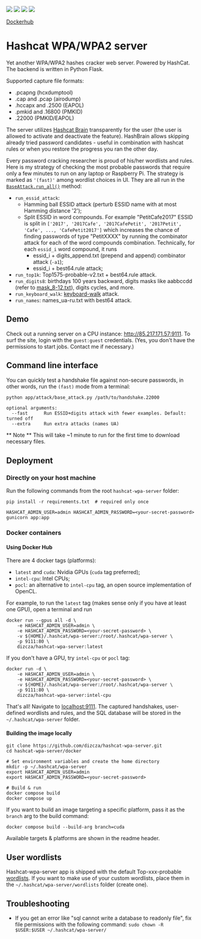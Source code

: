 [![](https://img.shields.io/docker/image-size/dizcza/hashcat-wpa-server/latest?label=latest)](https://hub.docker.com/r/dizcza/hashcat-wpa-server/tags)
[![](https://img.shields.io/docker/image-size/dizcza/hashcat-wpa-server/cuda?label=cuda)](https://hub.docker.com/r/dizcza/hashcat-wpa-server/tags)
[![](https://img.shields.io/docker/image-size/dizcza/hashcat-wpa-server/intel-cpu?label=intel-cpu)](https://hub.docker.com/r/dizcza/hashcat-wpa-server/tags)
[![](https://img.shields.io/docker/image-size/dizcza/hashcat-wpa-server/pocl?label=pocl)](https://hub.docker.com/r/dizcza/hashcat-wpa-server/tags)

[Dockerhub](https://hub.docker.com/r/dizcza/hashcat-wpa-server)

# Hashcat WPA/WPA2 server

Yet another WPA/WPA2 hashes cracker web server. Powered by HashCat. The backend is written in Python Flask.

Supported capture file formats:
* .pcapng (hcxdumptool)
* .cap and .pcap (airodump)
* .hccapx and .2500 (EAPOL)
* .pmkid and .16800 (PMKID)
* .22000 (PMKID/EAPOL)

The server utilizes [Hashcat Brain](https://hashcat.net/forum/thread-7903.html) transparently for the user (the user is allowed to activate and deactivate the feature). HashBrain allows skipping already tried password candidates - useful in combination with hashcat rules or when you restore the progress you ran the other day.

Every password cracking researcher is proud of his/her wordlists and rules. Here is my strategy of checking the most
probable passwords that require only a few minutes to run on any laptop or Raspberry Pi. The strategy is marked as
`'(fast)'` among wordlist choices in UI. They are all run in the [`BaseAttack.run_all()`](
https://github.com/dizcza/hashcat-wpa-server/blob/c9285676668c1c64fd5a62282366d3cb92dff969/app/attack/base_attack.py#L220)
method:

* `run_essid_attack`: 
  - Hamming ball ESSID attack (perturb ESSID name with at most Hamming distance '2');
  - Split ESSID in word compounds. For example "PetitCafe2017" ESSID is split in `['2017', '2017Cafe', '2017CafePetit', '2017Petit', 'Cafe', ..., 'CafePetit2017']` which increases the chance of finding passwords of type "PetitXXXX" by running the combinator attack for each of the word compounds combination. Technically, for each `essid_i` word compound, it runs
      - essid_i + digits_append.txt (prepend and append) combinator attack (`-a1`);
      - essid_i + best64.rule attack;
* `run_top1k`: Top1575-probable-v2.txt + best64.rule attack.
* `run_digits8`: birthdays 100 years backward, digits masks like aabbccdd (refer to [mask\_8-12.txt](app/word_magic/digits/mask_8-12.txt)), digits cycles, and more.
* `run_keyboard_walk`: [keyboard-walk](https://github.com/hashcat/kwprocessor) attack.
* `run_names`: names\_ua-ru.txt with best64 attack.

## Demo

Check out a running server on a CPU instance: http://85.217.171.57:9111. To surf the site, login with the `guest:guest` credentials. (Yes, you don't have the permissions to start jobs. Contact me if necessary.)


## Command line interface

You can quickly test a handshake file against non-secure passwords, in other words, run the `(fast)` mode from a terminal:

```bash
python app/attack/base_attack.py /path/to/handshake.22000
```

```
optional arguments:
  --fast      Run ESSID+digits attack with fewer examples. Default: turned off
  --extra     Run extra attacks (names UA)
```

** Note **
This will take ~1 minute to run for the first time to download necessary files.


## Deployment

### Directly on your host machine

Run the following commands from the root `hashcat-wpa-server` folder:

```
pip install -r requirements.txt  # required only once

HASHCAT_ADMIN_USER=admin HASHCAT_ADMIN_PASSWORD=<your-secret-password> gunicorn app:app
```

### Docker containers


#### Using Docker Hub

There are 4 docker tags (platforms):

* `latest` and `cuda`: Nvidia GPUs (`cuda` tag preferred);
* `intel-cpu`: Intel CPUs;
* `pocl`: an alternative to `intel-cpu` tag, an open source implementation of OpenCL.

For example, to run the `latest` tag (makes sense only if you have at least one GPU), open a terminal and run

```
docker run --gpus all -d \
    -e HASHCAT_ADMIN_USER=admin \
    -e HASHCAT_ADMIN_PASSWORD=<your-secret-password> \
    -v ${HOME}/.hashcat/wpa-server:/root/.hashcat/wpa-server \
    -p 9111:80 \
    dizcza/hashcat-wpa-server:latest
```

If you don't have a GPU, try `intel-cpu` or `pocl` tag:

```
docker run -d \
    -e HASHCAT_ADMIN_USER=admin \
    -e HASHCAT_ADMIN_PASSWORD=<your-secret-password> \
    -v ${HOME}/.hashcat/wpa-server:/root/.hashcat/wpa-server \
    -p 9111:80 \
    dizcza/hashcat-wpa-server:intel-cpu
```

That's all! Navigate to [localhost:9111](localhost:9111). The captured handshakes, user-defined wordlists and rules, and the SQL database will be stored in the `~/.hashcat/wpa-server` folder.

#### Building the image locally

```
git clone https://github.com/dizcza/hashcat-wpa-server.git
cd hashcat-wpa-server/docker

# Set environment variables and create the home directory
mkdir -p ~/.hashcat/wpa-server
export HASHCAT_ADMIN_USER=admin
export HASHCAT_ADMIN_PASSWORD=<your-secret-password>

# Build & run
docker compose build
docker compose up
```

If you want to build an image targeting a specific platform, pass it as the `branch` arg to the build command:

```
docker compose build --build-arg branch=cuda
```

Available targets & platforms are shown in the readme header.


## User wordlists

Hashcat-wpa-server app is shipped with the default Top-xxx-probable [wordlists](https://github.com/berzerk0/Probable-Wordlists). If you want to make use of your custom wordlists, place them in the `~/.hashcat/wpa-server/wordlists` folder (create one).


## Troubleshooting

* If you get an error like "sql cannot write a database to readonly file", fix file permissions with the following command: `sudo chown -R $USER:$USER ~/.hashcat/wpa-server/`
